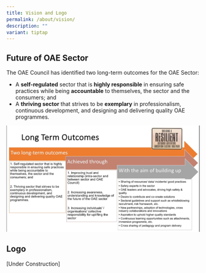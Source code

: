 ```yaml
---
title: Vision and Logo
permalink: /about/vision/
description: ""
variant: tiptap
---
```

## Future of OAE Sector

The OAE Council has identified two long-term outcomes for the OAE Sector: 

* A **self-regulated** sector that is **highly responsible** in ensuring safe practices while being **accountable** to themselves, the sector and the consumers; and
* A **thriving sector** that strives to be **exemplary** in professionalism, continuous development, and designing and delivering quality OAE programmes.

![](/images/outcome.jpg)

## Logo
[Under Construction]